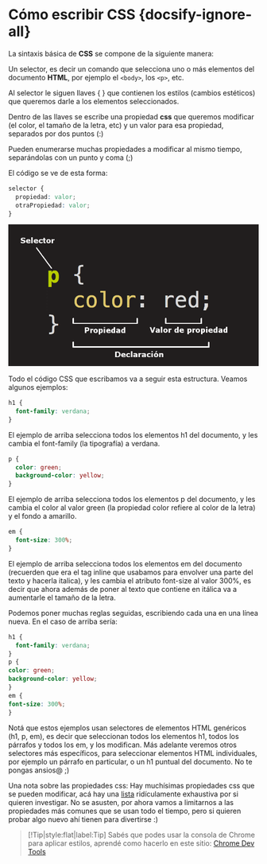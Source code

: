 # Cómo escribir CSS {docsify-ignore-all}

La sintaxis básica de **CSS** se compone de la siguiente manera:

Un selector, es decir un comando que selecciona uno o más elementos del documento **HTML**, por ejemplo el `<body>`, los `<p>`, etc.

Al selector le siguen llaves { } que contienen los estilos (cambios estéticos) que queremos darle a los elementos seleccionados.

Dentro de las llaves se escribe una propiedad **css** que queremos modificar (el color, el tamaño de la letra, etc) y un valor para esa propiedad, separados por dos puntos (:)

Pueden enumerarse muchas propiedades a modificar al mismo tiempo, separándolas con un punto y coma (;)

El código se ve de esta forma:

```css
selector {
  propiedad: valor;
  otraPropiedad: valor;
}
```

![csspartes](../_images/csspartes.png)

Todo el código CSS que escribamos va a seguir esta estructura. Veamos algunos ejemplos:

```css
h1 {
  font-family: verdana;
}
```

El ejemplo de arriba selecciona todos los elementos h1 del documento, y les cambia el font-family (la tipografía) a verdana.

```css
p {
  color: green; 
  background-color: yellow;
}
```

El ejemplo de arriba selecciona todos los elementos p del documento, y les cambia el color al valor green (la propiedad color refiere al color de la letra) y el fondo a amarillo.

```css
em {
  font-size: 300%;
}
```

El ejemplo de arriba selecciona todos los elementos em del documento (recuerden que era el tag inline que usabamos para envolver una parte del texto y hacerla italica), y les cambia el atributo font-size al valor 300%, es decir que ahora además de poner al texto que contiene en itálica va a aumentarle el tamaño de la letra.

Podemos poner muchas reglas seguidas, escribiendo cada una en una línea nueva. En el caso de arriba sería:

```css
h1 {
  font-family: verdana;
}
p {
color: green; 
background-color: yellow;
}
em {
font-size: 300%;
}
```

Notá que estos ejemplos usan selectores de elementos HTML genéricos (h1, p, em), es decir que seleccionan todos los elementos h1, todos los párrafos y todos los em, y los modifican. Más adelante veremos otros selectores más específicos, para seleccionar elementos HTML individuales, por ejemplo un párrafo en particular, o un h1 puntual del documento. No te pongas ansios@ ;)

Una nota sobre las propiedades css: Hay muchísimas propiedades css que se pueden modificar, acá hay una [lista](https://developer.mozilla.org/en-US/docs/Web/CSS/Reference) ridículamente exhaustiva por si quieren investigar. No se asusten, por ahora vamos a limitarnos a las propiedades más comunes que se usan todo el tiempo, pero si quieren probar algo nuevo ahí tienen para divertirse :)

>[!Tip|style:flat|label:Tip]
>Sabés que podes usar la consola de Chrome para aplicar estilos, aprendé como hacerlo en este sitio: [Chrome Dev Tools](https://developers.google.com/web/tools/chrome-devtools/css/)
